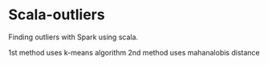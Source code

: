 # Scala-outliers 

Finding outliers with Spark using scala.

1st method uses k-means algorithm 
2nd method uses mahanalobis distance
